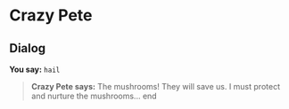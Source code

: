# Crazy Pete


## Dialog

**You say:** `hail`



>**Crazy Pete says:** The mushrooms!  They will save us.  I must protect and nurture the mushrooms...
end
